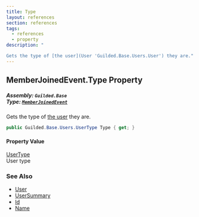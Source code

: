 ```yaml
---
title: Type
layout: references
section: references
tags:
  - references
  - property
description: "

Gets the type of [the user](User 'Guilded.Base.Users.User') they are."
---
```


## MemberJoinedEvent.Type Property
##### **Assembly:** `Guilded.Base`<br/>**Type:** [`MemberJoinedEvent`](MemberJoinedEvent 'Guilded.Base.Events.MemberJoinedEvent')

Gets the type of [the user](User 'Guilded.Base.Users.User') they are.

```csharp
public Guilded.Base.Users.UserType Type { get; }
```

#### Property Value
[UserType](UserType 'Guilded.Base.Users.UserType')  
User type

### See Also
- [User](User 'Guilded.Base.Users.User')
- [UserSummary](UserSummary 'Guilded.Base.Users.UserSummary')
- [Id](UserSummary.Id 'Guilded.Base.Users.UserSummary.Id')
- [Name](UserSummary.Name 'Guilded.Base.Users.UserSummary.Name')